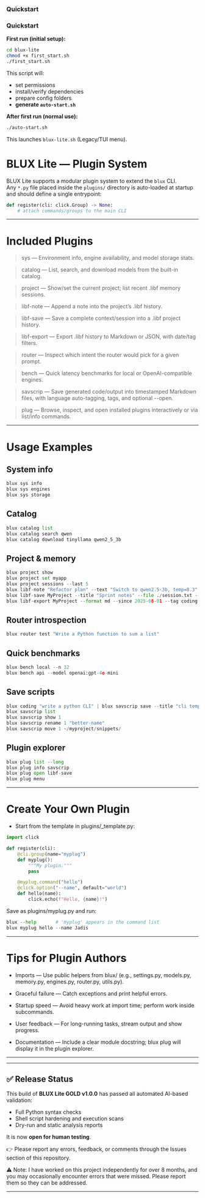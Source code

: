 ### Quickstart

### Quickstart

**First run (initial setup):**
```bash
cd blux-lite
chmod +x first_start.sh
./first_start.sh
```
This script will:
- set permissions
- install/verify dependencies
- prepare config folders
- **generate `auto-start.sh`**

**After first run (normal use):**
```bash
./auto-start.sh
```
This launches `blux-lite.sh` (Legacy/TUI menu).

# BLUX Lite — Plugin System

BLUX Lite supports a modular plugin system to extend the `blux` CLI.  
Any `*.py` file placed inside the `plugins/` directory is auto-loaded at startup and should define a single entrypoint:

```python
def register(cli: click.Group) -> None:
    # attach commands/groups to the main CLI
```

---

# Included Plugins

> sys — Environment info, engine availability, and model storage stats.

> catalog — List, search, and download models from the built-in catalog.

> project — Show/set the current project; list recent .libf memory sessions.

> libf-note — Append a note into the project’s .libf history.

> libf-save — Save a complete context/session into a .libf project history.

> libf-export — Export .libf history to Markdown or JSON, with date/tag filters.

> router — Inspect which intent the router would pick for a given prompt.

> bench — Quick latency benchmarks for local or OpenAI-compatible engines.

> savscrip — Save generated code/output into timestamped Markdown files, with language auto-tagging, tags, and optional --open.

> plug — Browse, inspect, and open installed plugins interactively or via list/info commands.



---

# Usage Examples

## System info
```python
blux sys info
blux sys engines
blux sys storage
```

## Catalog
```python
blux catalog list
blux catalog search qwen
blux catalog download tinyllama qwen2_5_3b
```

## Project & memory
```python
blux project show
blux project set myapp
blux project sessions --last 5
blux libf-note "Refactor plan" --text "Switch to qwen2.5-3b, temp=0.3"
blux libf-save MyProject --title "Sprint notes" --file ./session.txt --tag planning
blux libf-export MyProject --format md --since 2025-08-01 --tag coding
```

## Router introspection
```python
blux router test "Write a Python function to sum a list"
```

## Quick benchmarks
```python
blux bench local --n 32
blux bench api --model openai:gpt-4o-mini
```

## Save scripts
```python
blux coding "write a python CLI" | blux savscrip save --title "cli template" --open
blux savscrip list
blux savscrip show 1
blux savscrip rename 1 "better-name"
blux savscrip move 1 ~/myproject/snippets/
```

## Plugin explorer
```python
blux plug list --long
blux plug info savscrip
blux plug open libf-save
blux plug menu
```

---

# Create Your Own Plugin

- Start from the template in plugins/_template.py:
```python
import click

def register(cli):
    @cli.group(name="myplug")
    def myplug():
        """My plugin."""
        pass

    @myplug.command("hello")
    @click.option("--name", default="world")
    def hello(name):
        click.echo(f"Hello, {name}!")
```

Save as plugins/myplug.py and run:
```python
blux --help       # 'myplug' appears in the command list
blux myplug hello --name Jadis
```

---

# Tips for Plugin Authors

- Imports — Use public helpers from blux/ (e.g., settings.py, models.py, memory.py, engines.py, router.py, utils.py).

- Graceful failure — Catch exceptions and print helpful errors.

- Startup speed — Avoid heavy work at import time; perform work inside subcommands.

- User feedback — For long-running tasks, stream output and show progress.

- Documentation — Include a clear module docstring; blux plug will display it in the plugin explorer.



---

---

## ✅ Release Status

This build of **BLUX Lite GOLD v1.0.0** has passed all automated AI-based validation:
- Full Python syntax checks
- Shell script hardening and execution scans
- Dry-run and static analysis reports

It is now **open for human testing**.

👉 Please report any errors, feedback, or comments through the Issues section of this repository.

⚠️ Note: I have worked on this project independently for over 8 months, and you may occasionally encounter errors that were missed. Please report them so they can be addressed.

---